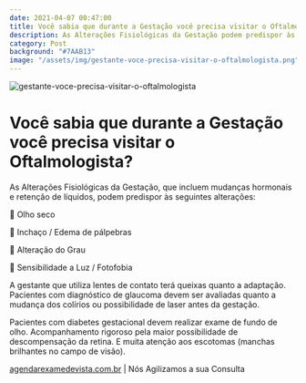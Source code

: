 ```yaml
---
date: 2021-04-07 00:47:00
title: Você sabia que durante a Gestação você precisa visitar o Oftalmologista?
description: As Alterações Fisiológicas da Gestação podem predispor às seguintes alterações na Visão
category: Post
background: "#7AAB13"
image: "/assets/img/gestante-voce-precisa-visitar-o-oftalmologista.png"
---
```


![gestante-voce-precisa-visitar-o-oftalmologista](/assets/img/gestante-voce-precisa-visitar-o-oftalmologista.png)

# Você sabia que durante a Gestação você precisa visitar o Oftalmologista?

As Alterações Fisiológicas da Gestação, que incluem mudanças hormonais e retenção de líquidos, podem predispor às seguintes alterações:

👀 Olho seco

👀 Inchaço / Edema de pálpebras

👀 Alteração do Grau

👀 Sensibilidade a Luz / Fotofobia

A gestante que utiliza lentes de contato terá queixas quanto a adaptação. Pacientes com diagnóstico de glaucoma devem ser avaliadas quanto a mudança dos colírios ou possibilidade de laser antes da gestação.

Pacientes com diabetes gestacional devem realizar exame de fundo de olho. Acompanhamento rigoroso pela maior possibilidade de descompensação da retina. E muita atenção aos escotomas (manchas brilhantes no campo de visão).

[agendarexamedevista.com.br](https://www.agendarexamedevista.com.br) | Nós Agilizamos a sua Consulta

